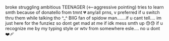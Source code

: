 broke struggling ambitious TEENAGER (<--aggressive pointing) tries to learn smth because of donatello from tmnt 💔
any/all prns, v preferred if u switch thru them while talking tho ^_^
BIIG fan of spidow man.......if u cant tell....
im just here for the funziez so dont get mad at me if idk mess smth up 😓😓
if u recognize me by my typing style or wtv from somewhere esle.... no u dont ❤️‍🩹
